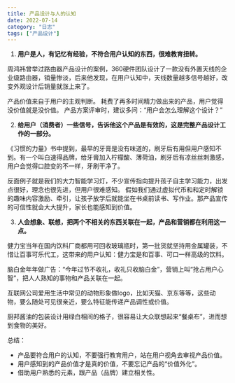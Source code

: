 ```yaml
---
title: 产品设计与人的认知
date: 2022-07-14
category: "日志"
tags: ["产品设计"]
---
```


1. **用户是人，有记忆有经验，不符合用户认知的东西，很难教育扭转。**

周鸿祎曾举过路由器产品设计的案例，360硬件团队设计了一款没有外置天线的企业级路由器，销量惨淡，后来他发现，在用户认知中，天线数量越多信号越好，改变外观设计后销量就涨上来了。

产品价值来自于用户的主观判断。
耗费了再多时间精力做出来的产品，用户觉得没价值就是没价值。
产品方案评审时，建议多问：“用户会怎么理解这个设计？”

2. **给用户（消费者）一些信号，告诉他这个产品是有效的，这是完整产品设计工作的一部分。**

《习惯的力量》书中提到，最早的牙膏是没有味道的，刷牙后有用但用户感知不到。有一个叫白速得品牌，给牙膏加入柠檬酸、薄荷油，刷牙后有凉丝丝刺激感，用户会觉得口腔变的不一样，牙刷干净了。

反面例子就是我们的大力智能学习灯，不少宣传指向提升孩子自主学习能力，出发点很好，理念也很先进，但用户很难感知。
假如我们通过虚拟代币和和定时解锁的趣味内容激励、牵引，让孩子放学后就能坐在书桌前读书、写作业。那产品宣传的可信性就会大大提升，家长也能感知到价值。

3. **人会想象、联想，把两个不相关的东西关联在一起，产品和营销都在利用这一点。**

健力宝当年在国内饮料厂商都用可回收玻璃瓶时，第一批货就坚持用金属罐装，不惜让百事可乐代工，这带来的用户认知：健力宝是和百事、可口一样高级的饮料。

脑白金年年做广告：“今年过节不收礼，收礼只收脑白金”，营销上叫“抢占用户心智”，把人人熟知的事物和产品关联在一起。

互联网公司爱用生活中常见的动物形象做logo，比如天猫、京东等等，这些动物，要么随处可见很亲近，要么特征能传递产品调性或价值。

厨邦酱油的包装设计用绿白相间的格子，很容易让大众联想起来“餐桌布”，进而想到食物的美好。


总结：
- 产品要符合用户的认知，不要强行教育用户，站在用户视角去审视产品价值。
- 用户感知到的产品价值才是真的价值，不要忘记产品的“价值外化”。
- 借助用户熟悉的元素，跟产品（品牌）建立相关性。
